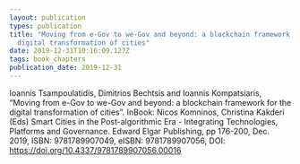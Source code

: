 ```yaml
---
layout: publication
types: publication
title: "Moving from e-Gov to we-Gov and beyond: a blockchain framework for the
  digital transformation of cities"
date: 2019-12-31T10:16:09.127Z
tags: book_chapters
publication_date: 2019-12-31
---
```

Ioannis Tsampoulatidis, Dimitrios Bechtsis and Ioannis Kompatsiaris, “Moving from e-Gov to we-Gov and beyond: a blockchain framework for the digital transformation of cities”. InBook: Nicos Komninos, Christina Kakderi (Eds) Smart Cities in the Post-algorithmic Era - Integrating Technologies, Platforms and Governance. Edward Elgar Publishing, pp 176-200, Dec. 2019, ISBN: 9781789907049, eISBN: 9781789907056, DOI: https://doi.org/10.4337/9781789907056.00016